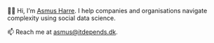 👋🏼 Hi, I’m [Asmus Harre](https://www.linkedin.com/in/asmusharre/). I help companies and organisations navigate complexity using social data science. 

📫 Reach me at [asmus@itdepends.dk](mailto:asmus@itdepends.dk).

<!--
**aharre/aharre** is a ✨ _special_ ✨ repository because its `README.md` (this file) appears on your GitHub profile.

Here are some ideas to get you started:

- 🔭 I’m currently working on ...
- 🌱 I’m currently learning ...
- 👯 I’m looking to collaborate on ...
- 🤔 I’m looking for help with ...
- 💬 Ask me about ...
- 📫 How to reach me: ...
- 😄 Pronouns: ...
- ⚡ Fun fact: ...
-->
